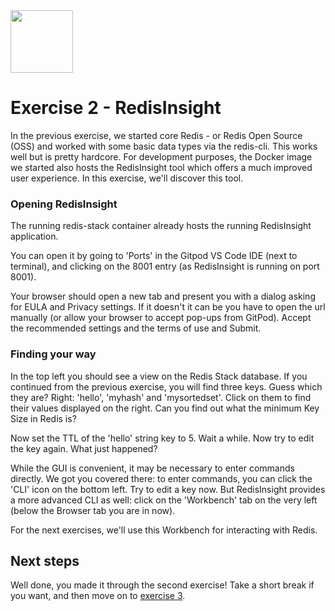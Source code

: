 <img src="../img/redis-logo-full-color-rgb.png" height=100/>

# Exercise 2 - RedisInsight

In the previous exercise, we started core Redis - or Redis Open Source (OSS) and worked with some basic data types via the redis-cli. This works well but is pretty hardcore. For development purposes, the Docker image we started also hosts the RedisInsight tool which offers a much improved user experience.
In this exercise, we'll discover this tool.

### Opening RedisInsight

The running redis-stack container already hosts the running RedisInsight application.

You can open it by going to 'Ports' in the Gitpod VS Code IDE (next to terminal), and clicking on the 8001 entry (as RedisInsight is running on port 8001).

Your browser should open a new tab and present you with a dialog asking for EULA and Privacy settings. If it doesn't it can be you have to open the url manually (or allow your browser to accept pop-ups from GitPod). Accept the recommended settings and the terms of use and Submit.

### Finding your way

In the top left you should see a view on the Redis Stack database. If you continued from the previous exercise, you will find three keys. Guess which they are? Right: 'hello', 'myhash' and 'mysortedset'.
Click on them to find their values displayed on the right.
Can you find out what the minimum Key Size in Redis is? 

Now set the TTL of the 'hello' string key to 5. Wait a while. Now try to edit the key again. What just happened?

While the GUI is convenient, it may be necessary to enter commands directly. We got you covered there: to enter commands, you can click the 'CLI' icon on the bottom left. Try to edit a key now.
But RedisInsight provides a more advanced CLI as well: click on the 'Workbench' tab on the very left (below the Browser tab you are in now).

For the next exercises, we'll use this Workbench for interacting with Redis.

## Next steps

Well done, you made it through the second exercise! Take a short break if you want, and then move on to [exercise 3](exercise-3-start.md).
